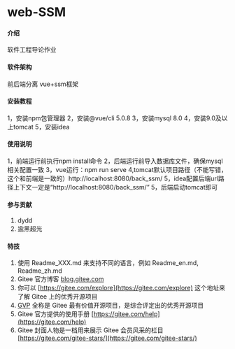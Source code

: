 # web-SSM

#### 介绍
软件工程导论作业

#### 软件架构
前后端分离
vue+ssm框架


#### 安装教程
1，安装npm包管理器
2，安装@vue/cli 5.0.8
3，安装mysql 8.0
4，安装9.0及以上tomcat
5，安装idea
#### 使用说明

1，前端运行前执行npm install命令
2，后端运行前导入数据库文件，确保mysql相关配置一致
3，vue运行：npm run serve
4,tomcat默认项目路径（不能写错，这个和前端是一致的）http://localhost:8080/back_ssm/
5，idea配置后端url路径上下文一定是“http://localhost:8080/back_ssm/”
5，后端启动tomcat即可

#### 参与贡献

1.  dydd
2.  逾黑超光


#### 特技

1.  使用 Readme\_XXX.md 来支持不同的语言，例如 Readme\_en.md, Readme\_zh.md
2.  Gitee 官方博客 [blog.gitee.com](https://blog.gitee.com)
3.  你可以 [https://gitee.com/explore](https://gitee.com/explore) 这个地址来了解 Gitee 上的优秀开源项目
4.  [GVP](https://gitee.com/gvp) 全称是 Gitee 最有价值开源项目，是综合评定出的优秀开源项目
5.  Gitee 官方提供的使用手册 [https://gitee.com/help](https://gitee.com/help)
6.  Gitee 封面人物是一档用来展示 Gitee 会员风采的栏目 [https://gitee.com/gitee-stars/](https://gitee.com/gitee-stars/)
